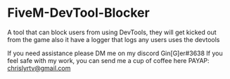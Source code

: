 # FiveM-DevTool-Blocker
A tool that can block users from using DevTools, they will get kicked out from the game also it have a logger that logs any users uses the devtools

If you need assistance please DM me on my discord Gin[G]er#3638
If you feel safe with my work, you can send me a cup of coffee here PAYAP: chrislyrtv@gmail.com

